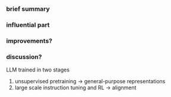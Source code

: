 ### brief summary

### influential part

### improvements?

### discussion?

LLM trained in two stages
1. unsupervised pretraining -> general-purpose representations
2. large scale instruction tuning and RL -> alignment


